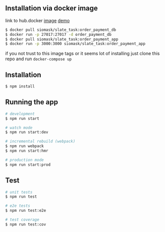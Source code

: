 
## Installation via docker image
link to hub.docker [image](https://hub.docker.com/r/siomask/slate_task)
[demo](http://206.189.178.244:3000)
```bash
$ docker pull siomask/slate_task:order_payment_db
$ docker run -p 27017:27017 -d order_payment_db
$ docker pull siomask/slate_task:order_payment_app
$ docker run -p 3000:3000 siomask/slate_task:order_payment_app
```
if you not trust to this image tags or it seems lot of installing just
clone this repo and run `docker-compose up`


## Installation

```bash
$ npm install
```

## Running the app

```bash
# development
$ npm run start

# watch mode
$ npm run start:dev

# incremental rebuild (webpack)
$ npm run webpack
$ npm run start:hmr

# production mode
$ npm run start:prod
```

## Test

```bash
# unit tests
$ npm run test

# e2e tests
$ npm run test:e2e

# test coverage
$ npm run test:cov
```
